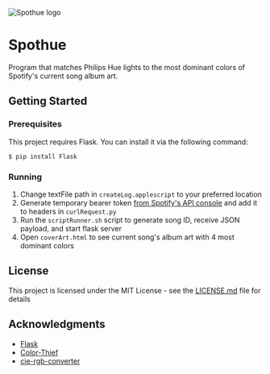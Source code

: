 ![Spothue logo](http://johngeorgesample.com/documents/images/spothue.png)

# Spothue

Program that matches Philips Hue lights to the most dominant colors of Spotify's current song album art.

## Getting Started
### Prerequisites

This project requires Flask. You can install it via the following command:

```
$ pip install Flask
```

### Running

1. Change textFile path in `createLog.applescript` to your preferred location
2. Generate temporary bearer token [from Spotify's API console](https://developer.spotify.com/web-api/console/get-track/) and add it to headers in `curlRequest.py`
3. Run the `scriptRunner.sh` script to generate song ID, receive JSON payload, and start flask server
4. Open `coverArt.html` to see current song's album art with 4 most dominant colors

## License

This project is licensed under the MIT License - see the [LICENSE.md](LICENSE.md) file for details

## Acknowledgments

* [Flask](http://flask.pocoo.org/)
* [Color-Thief](https://github.com/lokesh/color-thief)
* [cie-rgb-converter](https://github.com/usolved/cie-rgb-converter)
